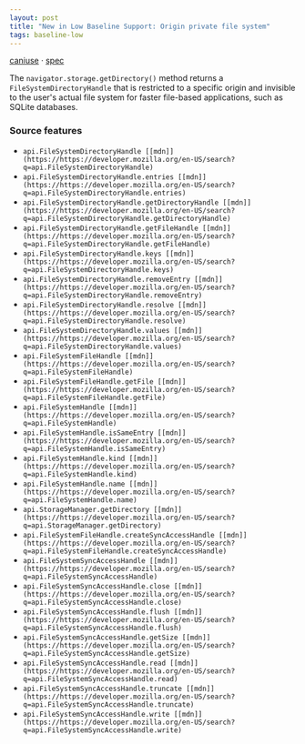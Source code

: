 ```yaml
---
layout: post
title: "New in Low Baseline Support: Origin private file system"
tags: baseline-low
---
```


[caniuse](https://caniuse.com/?search=origin-private-file-system) · [spec](https://fs.spec.whatwg.org/#origin-private-file-system)

The `navigator.storage.getDirectory()` method returns a `FileSystemDirectoryHandle` that is restricted to a specific origin and invisible to the user's actual file system for faster file-based applications, such as SQLite databases.

### Source features

- ``api.FileSystemDirectoryHandle [[mdn]](https://https://developer.mozilla.org/en-US/search?q=api.FileSystemDirectoryHandle)``
- ``api.FileSystemDirectoryHandle.entries [[mdn]](https://https://developer.mozilla.org/en-US/search?q=api.FileSystemDirectoryHandle.entries)``
- ``api.FileSystemDirectoryHandle.getDirectoryHandle [[mdn]](https://https://developer.mozilla.org/en-US/search?q=api.FileSystemDirectoryHandle.getDirectoryHandle)``
- ``api.FileSystemDirectoryHandle.getFileHandle [[mdn]](https://https://developer.mozilla.org/en-US/search?q=api.FileSystemDirectoryHandle.getFileHandle)``
- ``api.FileSystemDirectoryHandle.keys [[mdn]](https://https://developer.mozilla.org/en-US/search?q=api.FileSystemDirectoryHandle.keys)``
- ``api.FileSystemDirectoryHandle.removeEntry [[mdn]](https://https://developer.mozilla.org/en-US/search?q=api.FileSystemDirectoryHandle.removeEntry)``
- ``api.FileSystemDirectoryHandle.resolve [[mdn]](https://https://developer.mozilla.org/en-US/search?q=api.FileSystemDirectoryHandle.resolve)``
- ``api.FileSystemDirectoryHandle.values [[mdn]](https://https://developer.mozilla.org/en-US/search?q=api.FileSystemDirectoryHandle.values)``
- ``api.FileSystemFileHandle [[mdn]](https://https://developer.mozilla.org/en-US/search?q=api.FileSystemFileHandle)``
- ``api.FileSystemFileHandle.getFile [[mdn]](https://https://developer.mozilla.org/en-US/search?q=api.FileSystemFileHandle.getFile)``
- ``api.FileSystemHandle [[mdn]](https://https://developer.mozilla.org/en-US/search?q=api.FileSystemHandle)``
- ``api.FileSystemHandle.isSameEntry [[mdn]](https://https://developer.mozilla.org/en-US/search?q=api.FileSystemHandle.isSameEntry)``
- ``api.FileSystemHandle.kind [[mdn]](https://https://developer.mozilla.org/en-US/search?q=api.FileSystemHandle.kind)``
- ``api.FileSystemHandle.name [[mdn]](https://https://developer.mozilla.org/en-US/search?q=api.FileSystemHandle.name)``
- ``api.StorageManager.getDirectory [[mdn]](https://https://developer.mozilla.org/en-US/search?q=api.StorageManager.getDirectory)``
- ``api.FileSystemFileHandle.createSyncAccessHandle [[mdn]](https://https://developer.mozilla.org/en-US/search?q=api.FileSystemFileHandle.createSyncAccessHandle)``
- ``api.FileSystemSyncAccessHandle [[mdn]](https://https://developer.mozilla.org/en-US/search?q=api.FileSystemSyncAccessHandle)``
- ``api.FileSystemSyncAccessHandle.close [[mdn]](https://https://developer.mozilla.org/en-US/search?q=api.FileSystemSyncAccessHandle.close)``
- ``api.FileSystemSyncAccessHandle.flush [[mdn]](https://https://developer.mozilla.org/en-US/search?q=api.FileSystemSyncAccessHandle.flush)``
- ``api.FileSystemSyncAccessHandle.getSize [[mdn]](https://https://developer.mozilla.org/en-US/search?q=api.FileSystemSyncAccessHandle.getSize)``
- ``api.FileSystemSyncAccessHandle.read [[mdn]](https://https://developer.mozilla.org/en-US/search?q=api.FileSystemSyncAccessHandle.read)``
- ``api.FileSystemSyncAccessHandle.truncate [[mdn]](https://https://developer.mozilla.org/en-US/search?q=api.FileSystemSyncAccessHandle.truncate)``
- ``api.FileSystemSyncAccessHandle.write [[mdn]](https://https://developer.mozilla.org/en-US/search?q=api.FileSystemSyncAccessHandle.write)``
